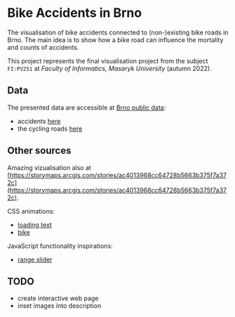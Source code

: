 # Bike Accidents in Brno

The visualisation of bike accidents connected to (non-)existing bike roads
in Brno. The main idea is to show how a bike road can influence the mortality
and counts of accidents.

This project represents the final visualisation project from the subject
`FI:PV251` at _Faculty of Informatics, Masaryk University_ (autumn 2022).


## Data

The presented data are accessible at [Brno public data](https://data.brno.cz/):

* accidents [here](https://data.brno.cz/datasets/mestobrno::cyklistick%C3%A9-nehody-bike-accidents/about)
* the cycling roads [here](https://data.brno.cz/datasets/mestobrno::cykloopat%C5%99en%C3%AD-zrealizovan%C3%A1-cycling-infrastructure-existing/about)

## Other sources

Amazing vizualisation also at [https://storymaps.arcgis.com/stories/ac4013968cc64728b5663b375f7a372c](https://storymaps.arcgis.com/stories/ac4013968cc64728b5663b375f7a372c).

CSS animations:
* [loading text](https://codepen.io/thetallweeks/pen/yybGra)
* [bike](https://codepen.io/lucawater/pen/VwQVyj)

JavaScript functionality inspirations:
* [range slider](https://w3collective.com/double-range-slider-html-css-js/)


## TODO

-  create interactive web page
-  inset images into description
